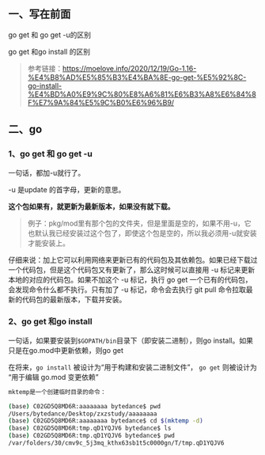 ## 一、写在前面

go get 和 go get -u的区别

go get 和go install 的区别

> 参考链接：https://moelove.info/2020/12/19/Go-1.16-%E4%B8%AD%E5%85%B3%E4%BA%8E-go-get-%E5%92%8C-go-install-%E4%BD%A0%E9%9C%80%E8%A6%81%E6%B3%A8%E6%84%8F%E7%9A%84%E5%9C%B0%E6%96%B9/



## 二、go

### 1、go get 和 go get -u

一句话，都加-u就行了。

-u 是update 的首字母，更新的意思。

**这个包如果有，就更新为最新版本，如果没有就下载。**

> 例子：pkg/mod里有那个包的文件夹，但是里面是空的，如果不用-u，它也默认我已经安装过这个包了，即使这个包是空的，所以我必须用-u就安装才能安装上。

仔细来说：加上它可以利用网络来更新已有的代码包及其依赖包。如果已经下载过一个代码包，但是这个代码包又有更新了，那么这时候可以直接用 -u 标记来更新本地的对应的代码包。如果不加这个 -u 标记，执行 go get 一个已有的代码包，会发现命令什么都不执行。只有加了 -u 标记，命令会去执行 git pull 命令拉取最新的代码包的最新版本，下载并安装。



### 2、go get 和go install

一句话，如果要安装到`$GOPATH/bin`目录下（即安装二进制），则go install。如果只是在go.mod中更新依赖，则go get



在将来，`go install` 被设计为“用于构建和安装二进制文件”， `go get` 则被设计为 “用于编辑 go.mod 变更依赖”



```bash
mktemp是一个创建临时目录的命令：

(base) C02GD5Q8MD6R:aaaaaaaa bytedance$ pwd
/Users/bytedance/Desktop/zxzstudy/aaaaaaaa
(base) C02GD5Q8MD6R:aaaaaaaa bytedance$ cd $(mktemp -d)
(base) C02GD5Q8MD6R:tmp.qD1YQJV6 bytedance$ ls
(base) C02GD5Q8MD6R:tmp.qD1YQJV6 bytedance$ pwd
/var/folders/30/cmv9c_5j3mq_kthx63sb1t5c0000gn/T/tmp.qD1YQJV6
```

